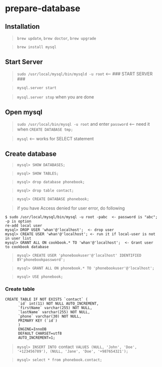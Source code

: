 # prepare-database

## Installation

> `brew update`, `brew doctor`, `brew upgrade`

> `brew install mysql`

## Start Server

> `sudo /usr/local/mysql/bin/mysqld -u root` <-- ### START SERVER ###

> `mysql.server start`

> `mysql.server stop` when you are done

## Open mysql

> `sudo /usr/local/bin/mysql -u root` and enter `password` <-- need it when `CREATE DATABASE tmp;`

> `mysql` <-- works for SELECT statement

## Create database

> `mysql> SHOW DATABASES;`

> `mysql> SHOW TABLES;`

> `mysql> drop database phonebook;`

> `mysql> drop table contact;`

> `mysql> CREATE DATABASE phonebook;`

> if you have Access denied for user error, do following

```
$ sudo /usr/local/mysql/bin/mysql -u root -pabc  <- password is "abc"; -p is option
re-add local user
mysql> DROP USER 'whan'@'localhost';  <- drop user
mysql> CREATE USER 'whan'@'localhost'; <- run it if local-user is not in user list
mysql> GRANT ALL ON cookbook.* TO 'whan'@'localhost';  <- Grant user to cookbook database
```

> `mysql> CREATE USER 'phonebookuser'@'localhost' IDENTIFIED BY'phonebookpassword';`

> `mysql> GRANT ALL ON phonebook.* TO 'phonebookuser'@'localhost';`

> `mysql> USE phonebook;`

### Create table

```
CREATE TABLE IF NOT EXISTS `contact` (
      `id` int(11) NOT NULL AUTO_INCREMENT,
      `firstName` varchar(255) NOT NULL,
      `lastName` varchar(255) NOT NULL,
      `phone` varchar(30) NOT NULL,
      PRIMARY KEY (`id`)
      ) 
      ENGINE=InnoDB 
      DEFAULT CHARSET=utf8 
      AUTO_INCREMENT=1;
```

> `mysql> INSERT INTO `contact` VALUES (NULL, 'John', 'Doe', '+123456789'), (NULL, 'Jane', 'Doe', '+987654321');`

> `mysql> select * from phonebook.contact;`

